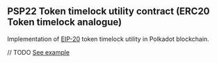 ## PSP22 Token timelock utility contract (ERC20 Token timelock analogue)

Implementation of [EIP-20](https://eips.ethereum.org/EIPS/eip-20) token timelock utility in Polkadot blockchain.

// TODO
[See example](https://supercolony-net.github.io/openbrush-contracts/smart-contracts/psp22)
